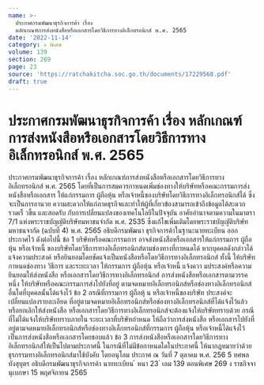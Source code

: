 ```yaml
---
name: >-
  ประกาศกรมพัฒนาธุรกิจการค้า เรื่อง
  หลักเกณฑ์การส่งหนังสือหรือเอกสารโดยวิธีการทางอิเล็กทรอนิกส์ พ.ศ. 2565
date: '2022-11-14'
category: ง พิเศษ
volume: 139
section: 269
page: 23
source: 'https://ratchakitcha.soc.go.th/documents/17229568.pdf'
draft: true
---
```


# ประกาศกรมพัฒนาธุรกิจการค้า เรื่อง หลักเกณฑ์การส่งหนังสือหรือเอกสารโดยวิธีการทางอิเล็กทรอนิกส์ พ.ศ. 2565

ประกาศกรมพัฒนาธุรกิจการค้า เรื่อง หลักเกณฑ์การส่งหนังสือหรือเอกสารโดยวิธีการทางอิเล็กทรอนิกส์ พ.ศ. 2565 โดยที่เป็นการสมควรกาหนดเพิ่มช่องทางให้บริษัทหรือคณะกรรมการส่งหนังสือหรือเอกสาร ให้แก่กรรมการ ผู้ถือหุ้น หรือเจ้าหนี้ของบริษัทโดยวิธีการทางอิเล็กทรอนิกส์ได้ ซึ่งจะเป็นการอานวย ความสะดวกให้แก่ภาคธุรกิจและทำให้ผู้ที่เกี่ยวข้องสามารถเข้าถึงข้อมูลได้สะดวกรวดเร็ วขึ้น และสอดรับ กับการเปลี่ยนแปลงของเทคโนโลยีในปัจจุบัน อาศัยอำนาจตามความในมาตรา 7/1 แห่งพระราชบัญญัติบริษัทมหาชนจำกัด พ.ศ. 2535 ซึ่งแก้ไขเพิ่มเติมโดยพระราชบัญญัติบริษัทมหาชนจากัด (ฉบับที่ 4) พ.ศ. 2565 อธิบดีกรมพัฒนา ธุรกิจการค้าในฐานะนายทะเบียน ออกประกาศไว้ ดังต่อไปนี้ ข้อ 1 บริษัทหรือคณะกรรมการ อาจส่งหนังสือหรือเอกสารให้แก่กรรมการ ผู้ถือหุ้น หรือเจ้าหนี้ ของบริษัทโดยวิธีการทางอิเล็กทรอนิกส์ตามช่องทางที่กาหนดได้ หากบุคคลดังกล่าวได้แจ้งความประสงค์ หรือยินยอมโดยชัดแจ้งเป็นหนังสือหรือโดยวิธีการทางอิเล็กทรอนิกส์ ทั้งนี้ ให้บริษัทกาหนดช่องทาง วิธีการ และระยะเวลา ให้กรรมการ ผู้ถือหุ้น หรือเจ้าหนี้ แจ้งควา มประสงค์หรือความยินยอมให้ส่งหนังสือ หรือเอกสารโดยวิธีการทางอิเล็กทรอนิกส์ การส่งหนังสือหรือเอกสารตามวรรคหนึ่ง ให้บริษัทหรือคณะกรรมการส่งไปยังที่อยู่ ตามจดหมายอิเล็กทรอนิกส์หรือช่องทางอิเล็กทรอนิกส์อื่นใดที่บุคคลนั้นได้แจ้งไว้ ข้อ 2 กรณีที่กรรมการ ผู้ถือหุ้ น หรือเจ้าหนี้ของบริษัท ประสงค์จะเปลี่ยนแปลงรายละเอียด ที่อยู่ตามจดหมายอิเล็กทรอนิกส์หรือช่องทางอิเล็กทรอนิกส์ที่ได้แจ้งไว้แล้ว หรือยกเลิกให้ส่งหนังสือ หรือเอกสารโดยวิธีการทางอิเล็กทรอนิกส์จะต้องแจ้งให้บริษัททราบด้วย กรณีที่ไม่ได้แจ้งให้บริษัททราบภายใน ระยะเวลาที่บริษัทกำหนด ให้ถือว่าการส่งหนังสือ หรือเอกสารไปยังที่อยู่ตามจดหมายอิเล็กทรอนิกส์หรือช่องทางอิเล็กทรอนิกส์ที่กรรมการ ผู้ถือหุ้น หรือเจ้าหนี้ได้แจ้งไว้ เป็นการส่งหนังสือหรือเอกสารโดยชอบแล้ว ข้อ 3 การส่งหนังสือหรือเอกสารโดยวิธีการทางอิเล็กทรอนิกส์ให้เป็นไปตามประกาศนี้ ในกรณีที่ไม่มีข้อกาหนดใดในประกาศนี้ ให้นากฎหมายว่าด้วยธุรกรรมทางอิเล็กทรอนิกส์มาใช้บังคับ โดยอนุโลม ประกาศ ณ วันที่ 7 ตุลาคม พ.ศ. 256 5 ทศพล ทังสุบุตร อธิบดีกรมพัฒนาธุรกิจการค้า นายทะเบียน ้ หนา 23 ่ เลม 139 ตอนพิเศษ 269 ง ราชกิจจานุเบกษา 15 พฤศจิกายน 2565
